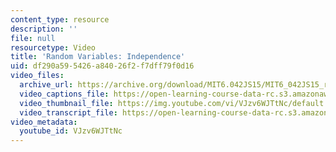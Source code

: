 ```yaml
---
content_type: resource
description: ''
file: null
resourcetype: Video
title: 'Random Variables: Independence'
uid: df290a59-5426-a840-26f2-f7dff79f0d16
video_files:
  archive_url: https://archive.org/download/MIT6.042JS15/MIT6_042JS15_ranvarindep_video_ipod.mp4
  video_captions_file: https://open-learning-course-data-rc.s3.amazonaws.com/6-042j-mathematics-for-computer-science-spring-2015/869ab8142cee5d6a988e374e333e9e8a_VJzv6WJTtNc.vtt
  video_thumbnail_file: https://img.youtube.com/vi/VJzv6WJTtNc/default.jpg
  video_transcript_file: https://open-learning-course-data-rc.s3.amazonaws.com/6-042j-mathematics-for-computer-science-spring-2015/b1f28d90d2ba97203c3edf64dfbc7c0e_VJzv6WJTtNc.pdf
video_metadata:
  youtube_id: VJzv6WJTtNc
---
```

